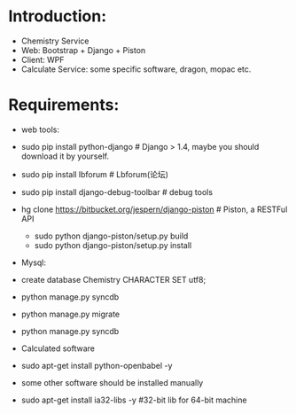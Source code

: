 # Introduction:

 * Chemistry Service
 * Web: Bootstrap + Django + Piston
 * Client: WPF
 * Calculate Service: some specific software, dragon, mopac etc.

# Requirements:
 * web tools:
  * sudo pip install python-django    # Django > 1.4, maybe you should download it by yourself.
  * sudo pip install lbforum          # Lbforum(论坛)
  * sudo pip install django-debug-toolbar   # debug tools
  * hg clone https://bitbucket.org/jespern/django-piston   # Piston, a RESTFul API 
     * sudo python django-piston/setup.py build
     * sudo python django-piston/setup.py install
 
 * Mysql:
  * create database Chemistry CHARACTER SET utf8;
  * python manage.py syncdb
  * python manage.py migrate
  * python manage.py syncdb

 * Calculated software
  * sudo apt-get install python-openbabel -y
  * some other software should be installed manually
  * sudo apt-get install ia32-libs -y  #32-bit lib for 64-bit machine
